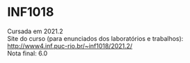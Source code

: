 # INF1018  
Cursada em 2021.2  
Site do curso (para enunciados dos laboratórios e trabalhos): http://www4.inf.puc-rio.br/~inf1018/2021.2/  
Nota final: 6.0  
